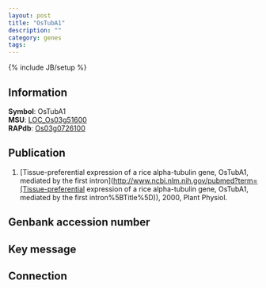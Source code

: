 ```yaml
---
layout: post
title: "OsTubA1"
description: ""
category: genes
tags: 
---
```

{% include JB/setup %}

## Information
__Symbol__: OsTubA1  
__MSU__: [LOC_Os03g51600](http://rice.plantbiology.msu.edu/cgi-bin/ORF_infopage.cgi?orf=LOC_Os03g51600)  
__RAPdb__: [Os03g0726100](http://rapdb.dna.affrc.go.jp/viewer/gbrowse_details/irgsp1?name=Os03g0726100)  

## Publication
1. [Tissue-preferential expression of a rice alpha-tubulin gene, OsTubA1, mediated by the first intron](http://www.ncbi.nlm.nih.gov/pubmed?term=(Tissue-preferential expression of a rice alpha-tubulin gene, OsTubA1, mediated by the first intron%5BTitle%5D)), 2000, Plant Physiol.

## Genbank accession number

## Key message

## Connection


